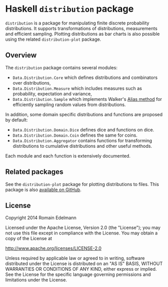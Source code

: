Haskell `distribution` package
==============================

`distribution` is a package for manipulating finite discrete probability distributions.
It supports transformations of distributions, measurements and efficient sampling.
Plotting distributions as bar charts is also possible using the related `distribution-plot` package.

Overview
--------

The `distribution` package contains several modules:

* `Data.Distribution.Core` which defines distributions and combinators over distributions,
* `Data.Distribution.Measure` which includes measures such as probability, expectation and variance,
* `Data.Distribution.Sample` which implements Walker's [Alias method](http://en.wikipedia.org/wiki/Alias_method) for efficiently sampling random values from distributions.

In addition, some domain specific distributions and functions are proposed by default:

* `Data.Distribution.Domain.Dice` defines dice and functions on dice.
* `Data.Distribution.Domain.Coin` defines the same for coins.
* `Data.Distribution.Aggregator` contains functions for transforming distributions to cumulative distributions and other useful methods.

Each module and each function is extensively documented.

Related packages
----------------

See the `distribution-plot` package for plotting distributions to files. This package is also [available on GitHub](https://github.com/redelmann/haskell-distribution-plot).

License
-------

Copyright 2014 Romain Edelmann

Licensed under the Apache License, Version 2.0 (the "License");
you may not use this file except in compliance with the License.
You may obtain a copy of the License at

   http://www.apache.org/licenses/LICENSE-2.0

Unless required by applicable law or agreed to in writing, software
distributed under the License is distributed on an "AS IS" BASIS,
WITHOUT WARRANTIES OR CONDITIONS OF ANY KIND, either express or implied.
See the License for the specific language governing permissions and
limitations under the License.
